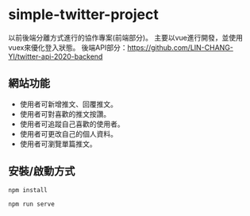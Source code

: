 # simple-twitter-project
以前後端分離方式進行的協作專案(前端部分)。
主要以vue進行開發，並使用vuex來優化登入狀態。
後端API部分：https://github.com/LIN-CHANG-YI/twitter-api-2020-backend

## 網站功能
- 使用者可新增推文、回覆推文。
- 使用者可對喜歡的推文按讚。
- 使用者可追蹤自己喜歡的使用者。
- 使用者可更改自己的個人資料。
- 使用者可瀏覽單篇推文。

## 安裝/啟動方式

```
npm install
```
```
npm run serve
```

